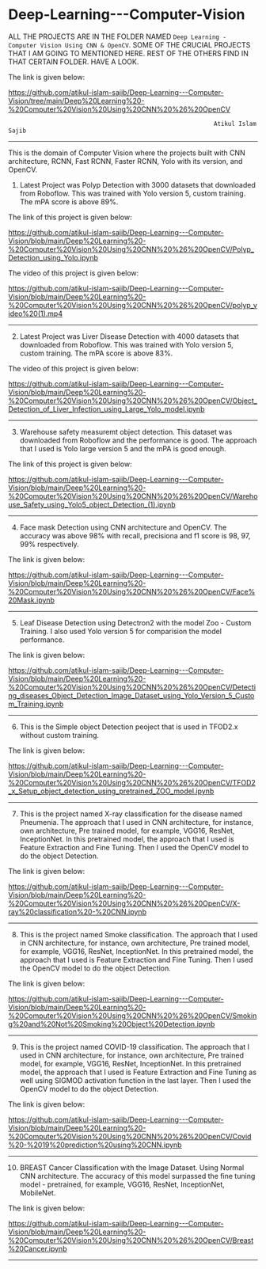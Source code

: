 # Deep-Learning---Computer-Vision

ALL THE PROJECTS ARE IN THE FOLDER NAMED `Deep Learning - Computer Vision Using CNN & OpenCV`. SOME OF THE CRUCIAL PROJECTS THAT I AM GOING TO MENTIONED HERE. REST OF THE OTHERS FIND IN THAT CERTAIN FOLDER. HAVE A LOOK. 


The link is given below:


https://github.com/atikul-islam-sajib/Deep-Learning---Computer-Vision/tree/main/Deep%20Learning%20-%20Computer%20Vision%20Using%20CNN%20%26%20OpenCV


                                              
                                                              Atikul Islam Sajib



-------------------------------------------------------------------------------------------------------------------------------------------------------------


This is the domain of Computer Vision where the projects built with CNN architecture, RCNN, Fast RCNN, Faster RCNN, Yolo with its version, and OpenCV.


1. Latest Project was Polyp Detection with 3000 datasets that downloaded from Roboflow. This was trained with Yolo version 5, custom training. The mPA score is above 89%.

The link of this project is given below:

https://github.com/atikul-islam-sajib/Deep-Learning---Computer-Vision/blob/main/Deep%20Learning%20-%20Computer%20Vision%20Using%20CNN%20%26%20OpenCV/Polyp_Detection_using_Yolo.ipynb


The video of this project is given below:

https://github.com/atikul-islam-sajib/Deep-Learning---Computer-Vision/blob/main/Deep%20Learning%20-%20Computer%20Vision%20Using%20CNN%20%26%20OpenCV/polyp_video%20(1).mp4

---------------------------------------------------------------------------------------------------------------------------------------------------------------

2. Latest Project was Liver Disease Detection with 4000 datasets that downloaded from Roboflow. This was trained with Yolo version 5, custom training. The mPA score is above 83%.

The video of this project is given below:

https://github.com/atikul-islam-sajib/Deep-Learning---Computer-Vision/blob/main/Deep%20Learning%20-%20Computer%20Vision%20Using%20CNN%20%26%20OpenCV/Object_Detection_of_Liver_Infection_using_Large_Yolo_model.ipynb

---------------------------------------------------------------------------------------------------------------------------------------------------------------


3. Warehouse safety measuremt object detection. This dataset was downloaded from Roboflow and the performance is good. The approach that I used is Yolo large version 5 and the mPA is good enough.

The link of this project is given below:

https://github.com/atikul-islam-sajib/Deep-Learning---Computer-Vision/blob/main/Deep%20Learning%20-%20Computer%20Vision%20Using%20CNN%20%26%20OpenCV/Warehouse_Safety_using_Yolo5_object_Detection_(1).ipynb


---------------------------------------------------------------------------------------------------------------------------------------------------------------

4. Face mask Detection using CNN architecture and OpenCV. The accuracy was above 98% with recall, precisiona and f1 score is 98, 97, 99% respectively.

The link is given below:

https://github.com/atikul-islam-sajib/Deep-Learning---Computer-Vision/blob/main/Deep%20Learning%20-%20Computer%20Vision%20Using%20CNN%20%26%20OpenCV/Face%20Mask.ipynb


---------------------------------------------------------------------------------------------------------------------------------------------------------------

5. Leaf Disease Detection using Detectron2 with the model Zoo - Custom Training. I also used Yolo version 5 for comparision the model performance.

The link is given below:


https://github.com/atikul-islam-sajib/Deep-Learning---Computer-Vision/blob/main/Deep%20Learning%20-%20Computer%20Vision%20Using%20CNN%20%26%20OpenCV/Detecting_diseases_Object_Detection_Image_Dataset_using_Yolo_Version_5_Custom_Training.ipynb


---------------------------------------------------------------------------------------------------------------------------------------------------------------

6. This is the Simple object Detection peoject that is used in TFOD2.x without custom training. 

The link is given below:

https://github.com/atikul-islam-sajib/Deep-Learning---Computer-Vision/blob/main/Deep%20Learning%20-%20Computer%20Vision%20Using%20CNN%20%26%20OpenCV/TFOD2_x_Setup_object_detection_using_pretrained_ZOO_model.ipynb

---------------------------------------------------------------------------------------------------------------------------------------------------------------

7. This is the project named X-ray classification for the disease named Pneumenia. The approach that I used in CNN architecture, for instance, own architecture, Pre trained model, for example, VGG16, ResNet, InceptionNet. In this pretrained model, the approach that I used is Feature Extraction and Fine Tuning. Then I used the OpenCV model to do the object Detection.


The link is given below:

https://github.com/atikul-islam-sajib/Deep-Learning---Computer-Vision/blob/main/Deep%20Learning%20-%20Computer%20Vision%20Using%20CNN%20%26%20OpenCV/X-ray%20classification%20-%20CNN.ipynb

---------------------------------------------------------------------------------------------------------------------------------------------------------------

8. This is the project named Smoke classification. The approach that I used in CNN architecture, for instance, own architecture, Pre trained model, for example, VGG16, ResNet, InceptionNet. In this pretrained model, the approach that I used is Feature Extraction and Fine Tuning. Then I used the OpenCV model to do the object Detection.

The link is given below:

https://github.com/atikul-islam-sajib/Deep-Learning---Computer-Vision/blob/main/Deep%20Learning%20-%20Computer%20Vision%20Using%20CNN%20%26%20OpenCV/Smoking%20and%20Not%20Smoking%20Object%20Detection.ipynb


---------------------------------------------------------------------------------------------------------------------------------------------------------------


9. This is the project named COVID-19 classification. The approach that I used in CNN architecture, for instance, own architecture, Pre trained model, for example, VGG16, ResNet, InceptionNet. In this pretrained model, the approach that I used is Feature Extraction and Fine Tuning as well using SIGMOD activation function in the last layer. Then I used the OpenCV model to do the object Detection.

The link is given below:


https://github.com/atikul-islam-sajib/Deep-Learning---Computer-Vision/blob/main/Deep%20Learning%20-%20Computer%20Vision%20Using%20CNN%20%26%20OpenCV/Covid%20-%2019%20prediction%20using%20CNN.ipynb


---------------------------------------------------------------------------------------------------------------------------------------------------------------
10. BREAST Cancer Classification with the Image Dataset. Using Normal CNN architecture. The accuracy of this model surpassed the fine tuning model - pretrained, for example, VGG16, ResNet, InceptionNet, MobileNet.

The link is given below:

https://github.com/atikul-islam-sajib/Deep-Learning---Computer-Vision/blob/main/Deep%20Learning%20-%20Computer%20Vision%20Using%20CNN%20%26%20OpenCV/Breast%20Cancer.ipynb

---------------------------------------------------------------------------------------------------------------------------------------------------------------

